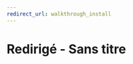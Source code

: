```yaml
---
redirect_url: walkthrough_install
---
```


# Redirigé - Sans titre




<!--HONumber=May16_HO1-->


